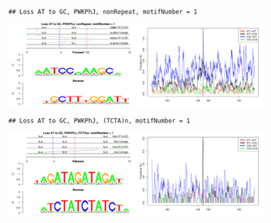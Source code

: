 

```
## Loss AT to GC, PWKPhJ, nonRepeat, motifNumber = 1
```

![plot of chunk motifPValues](figure/motifPValues-1.png) 

```
## Loss AT to GC, PWKPhJ, (TCTA)n, motifNumber = 1
```

![plot of chunk motifPValues](figure/motifPValues-2.png) 
  
